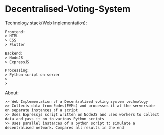 # Decentralised-Voting-System

Technology stack(Web Implementation):

    Frontend:
    > HTML
    > CSS
    > Flutter

    Backend:
    > NodeJS
    > ExpressJS

    Processing:
    > Python script on server
    >  
    > 

About:

    >> Web Implementation of a Decentralised voting system technology
    >> Collects data from Nodes(EVMs) and processes it at the serverside on separate instances of a script
    >> Uses Expressjs script written on NodeJS and uses workers to collect data and pass it on to various Python scripts
    >> Uses parallel instances of a python script to simulate a decentralised network. Compares all results in the end  

